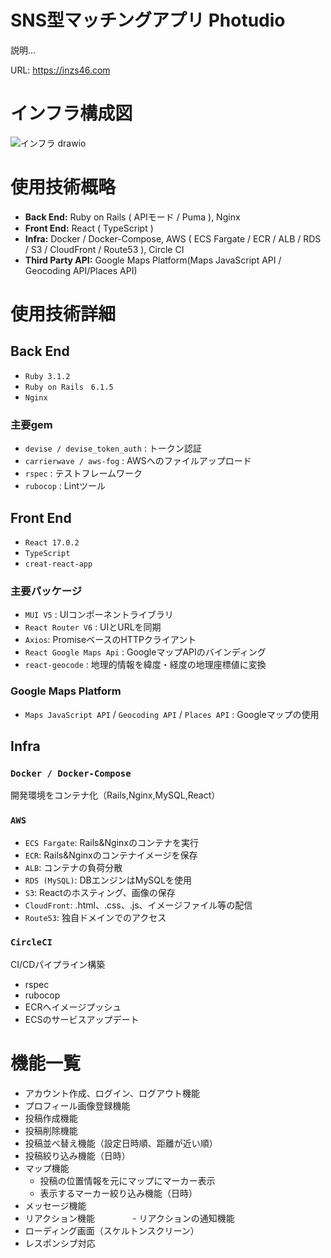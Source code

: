 # SNS型マッチングアプリ Photudio
説明...

URL: https://inzs46.com

<!-- ![top]() -->

# インフラ構成図
![インフラ drawio](https://user-images.githubusercontent.com/94943154/170499706-8687e604-6131-4c97-a034-a3d2f475113e.png)

# 使用技術概略
- **Back End:** Ruby on Rails ( APIモード / Puma ), Nginx
- **Front End:** React ( TypeScript )
- **Infra:** Docker / Docker-Compose, AWS ( ECS Fargate / ECR / ALB / RDS / S3 / CloudFront / Route53 ), Circle CI
- **Third Party API:** Google Maps Platform(Maps JavaScript API / Geocoding API/Places API)

# 使用技術詳細
## Back End
- ``Ruby 3.1.2``
- ``Ruby on Rails　6.1.5``
- ``Nginx``
### 主要gem
- ``devise / devise_token_auth`` : トークン認証
- ``carrierwave / aws-fog`` : AWSへのファイルアップロード
- ``rspec`` : テストフレームワーク
- ``rubocop`` : Lintツール

## Front End
- ``React 17.0.2``
- ``TypeScript``
- ``creat-react-app``
### 主要パッケージ
- ``MUI V5`` : UIコンポーネントライブラリ
- ``React Router V6`` : UIとURLを同期
- ``Axios``: PromiseベースのHTTPクライアント
- ``React Google Maps Api`` : GoogleマップAPIのバインディング
- ``react-geocode`` : 地理的情報を緯度・経度の地理座標値に変換
### Google Maps Platform
- ``Maps JavaScript API`` / ``Geocoding API`` / ``Places API`` : Googleマップの使用

## Infra
### ``Docker / Docker-Compose``
開発環境をコンテナ化（Rails,Nginx,MySQL,React）

### ``AWS``
- ``ECS Fargate``: Rails&Nginxのコンテナを実行
- ``ECR``: Rails&Nginxのコンテナイメージを保存
- ``ALB``: コンテナの負荷分散
- ``RDS (MySQL)``: DBエンジンはMySQLを使用
- ``S3``: Reactのホスティング、画像の保存
- ``CloudFront``: .html、.css、.js、イメージファイル等の配信
- ``Route53``: 独自ドメインでのアクセス

### ``CircleCI``
CI/CDパイプライン構築
- rspec
- rubocop
- ECRへイメージプッシュ
- ECSのサービスアップデート

# 機能一覧
- アカウント作成、ログイン、ログアウト機能
- プロフィール画像登録機能
- 投稿作成機能
- 投稿削除機能
- 投稿並べ替え機能（設定日時順、距離が近い順）
- 投稿絞り込み機能（日時）
- マップ機能
  - 投稿の位置情報を元にマップにマーカー表示
  - 表示するマーカー絞り込み機能（日時）
- メッセージ機能
- リアクション機能
　　　　- リアクションの通知機能
- ローディング画面（スケルトンスクリーン）
- レスポンシブ対応

